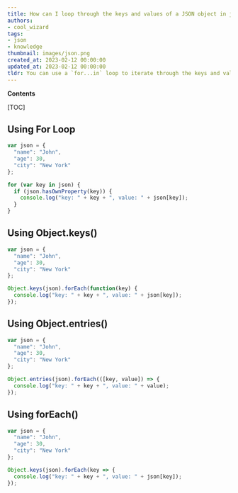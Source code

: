 ```yaml
---
title: How can I loop through the keys and values of a JSON object in javascript?
authors:
- cool_wizard
tags:
- json
- knowledge
thumbnail: images/json.png
created_at: 2023-02-12 00:00:00
updated_at: 2023-02-12 00:00:00
tldr: You can use a `for...in` loop to iterate through the keys and values of a JSON object.
---
```


**Contents**

[TOC]

## Using For Loop

```javascript
var json = {
  "name": "John",
  "age": 30,
  "city": "New York"
};

for (var key in json) {
  if (json.hasOwnProperty(key)) {
    console.log("key: " + key + ", value: " + json[key]);
  }
}
```

## Using Object.keys()

```javascript
var json = {
  "name": "John",
  "age": 30,
  "city": "New York"
};

Object.keys(json).forEach(function(key) {
  console.log("key: " + key + ", value: " + json[key]);
});
```

## Using Object.entries()

```javascript
var json = {
  "name": "John",
  "age": 30,
  "city": "New York"
};

Object.entries(json).forEach(([key, value]) => {
  console.log("key: " + key + ", value: " + value);
});
```

## Using forEach()

```javascript
var json = {
  "name": "John",
  "age": 30,
  "city": "New York"
};

Object.keys(json).forEach(key => {
  console.log("key: " + key + ", value: " + json[key]);
});
```
